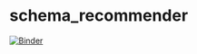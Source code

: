# schema_recommender
[![Binder](https://mybinder.org/badge_logo.svg)](https://mybinder.org/v2/gh/neelS-hah/schema_recommender/master)

